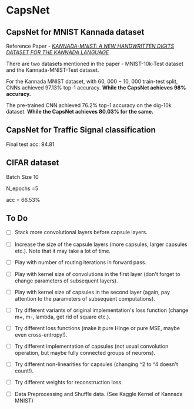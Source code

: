 
# CapsNet
## CapsNet for MNIST Kannada dataset

Reference Paper - *[KANNADA-MNIST: A NEW HANDWRITTEN DIGITS DATASET FOR THE KANNADA LANGUAGE](https://arxiv.org/pdf/1908.01242.pdf)*

There are two datasets mentioned in the paper - MNIST-10k-Test dataset and the Kannada-MNIST-Test dataset.

For the Kannada MNIST dataset, with 60, 000 − 10, 000 train-test split, CNNs achieved 97.13% top-1 accuracy.
**While the CapsNet achieves 98% accuracy.**

The pre-trained CNN achieved 76.2% top-1 accuracy on the dig-10k dataset. **While the CapsNet achieves 80.03% for the same.**

## CapsNet for Traffic Signal classification

Final test acc: 94.81

## CIFAR dataset

Batch Size 10

N_epochs =5

acc = 66.53%

## To Do

- [ ] Stack more convolutional layers before capsule layers.

- [ ] Increase the size of the capsule layers (more capsules, larger capsules etc.). Note that it may take a lot of time.

- [ ] Play with number of routing iterations in forward pass.

- [ ] Play with kernel size of convolutions in the first layer (don't forget to change parameters of subsequent layers).

- [ ] Play with kernel size of capsules in the second layer (again, pay attention to the parameters of subsequent computations).

- [ ] Try different variants of original implementation's loss function (change m+, m-, lambda, get rid of square etc.).

- [ ] Try different loss functions (make it pure Hinge or pure MSE, maybe even cross-entropy!).

- [ ] Try different implementation of capsules (not usual convolution operation, but maybe fully connected groups of neurons).

- [ ] Try different non-linearities for capsules (changing ^2 to ^4 doesn't count!).

- [ ] Try different weights for reconstruction loss.

- [ ] Data Preprocessing and Shuffle data. (See Kaggle Kernel of Kannada MNIST)



